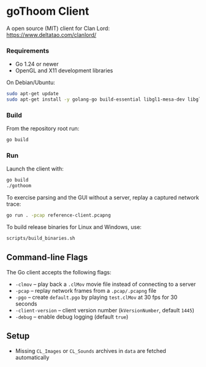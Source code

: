 # goThoom Client

A open source (MIT) client for Clan Lord: https://www.deltatao.com/clanlord/

### Requirements

- Go 1.24 or newer
- OpenGL and X11 development libraries

On Debian/Ubuntu:

```bash
sudo apt-get update
sudo apt-get install -y golang-go build-essential libgl1-mesa-dev libglu1-mesa-dev xorg-dev
```

### Build

From the repository root run:

```bash
go build
```

### Run

Launch the client with:

```bash
go build
./gothoom
```

To exercise parsing and the GUI without a server, replay a captured
network trace:

```bash
go run . -pcap reference-client.pcapng
```

To build release binaries for Linux and Windows, use:

```bash
scripts/build_binaries.sh
```

## Command-line Flags

The Go client accepts the following flags:

- `-clmov` – play back a `.clMov` movie file instead of connecting to a server
- `-pcap` – replay network frames from a `.pcap/.pcapng` file
- `-pgo` – create `default.pgo` by playing `test.clMov` at 30 fps for 30 seconds
- `-client-version` – client version number (`kVersionNumber`, default `1445`)
- `-debug` – enable debug logging (default `true`)

## Setup

- Missing `CL_Images` or `CL_Sounds` archives in `data` are fetched automatically

